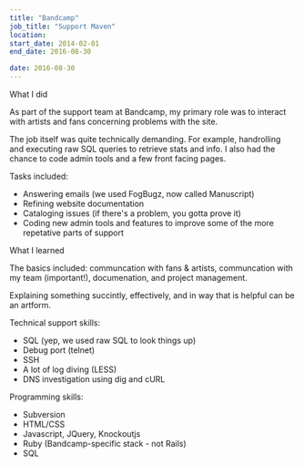```yaml
---
title: "Bandcamp"
job_title: "Support Maven"
location:
start_date: 2014-02-01
end_date: 2016-08-30

date: 2016-08-30
---
```



<div class="col-5">

<label>What I did</label>

<p>
	As part of the support team at Bandcamp, my primary role was to interact with artists and fans concerning problems with the site.
</p>

<p>
	The job itself was quite technically demanding. For example, handrolling and executing raw SQL queries to retrieve stats and info.  I also had the chance to code admin tools and a few front facing pages.
</p>

<p>
	Tasks included:
	<ul>
		<li>Answering emails (we used FogBugz, now called Manuscript)</li>
		<li>Refining website documentation</li>
		<li>Cataloging issues (if there's a problem, you gotta prove it)</li>
		<li>Coding new admin tools and features to improve some of the more repetative parts of support</li>
	</ul>
</p>

</div><div class="col-5">

<label>What I learned</label>

<p>
	The basics included: communcation with fans & artists, communcation with my team (important!), documenation, and project management.
</p>

<p>
	Explaining something succintly, effectively, and in way that is helpful can be an artform.
</p>

<p>
	Technical support skills:
</p>

<ul>
	<li>SQL (yep, we used raw SQL to look things up)</li>
	<li>Debug port (telnet)</li>
	<li>SSH</li>
	<li>A lot of log diving (LESS)</li>
	<li>DNS investigation using dig and cURL</li>
</ul>

<p>
	Programming skills:
</p>

<ul>
	<li>Subversion</li>
	<li>HTML/CSS</li>
	<li>Javascript, JQuery, Knockoutjs</li>
	<li>Ruby (Bandcamp-specific stack - not Rails)</li>
	<li>SQL</li>
</ul>

</div>

